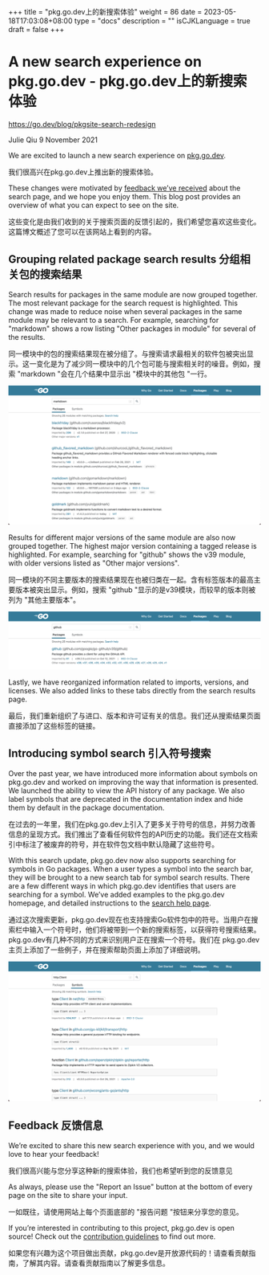 +++
title = "pkg.go.dev上的新搜索体验"
weight = 86
date = 2023-05-18T17:03:08+08:00
type = "docs"
description = ""
isCJKLanguage = true
draft = false
+++

# A new search experience on pkg.go.dev - pkg.go.dev上的新搜索体验

https://go.dev/blog/pkgsite-search-redesign

Julie Qiu
9 November 2021

We are excited to launch a new search experience on [pkg.go.dev](https://pkg.go.dev/).

我们很高兴在pkg.go.dev上推出新的搜索体验。

These changes were motivated by [feedback we’ve received](https://go.dev/issue/47321) about the search page, and we hope you enjoy them. This blog post provides an overview of what you can expect to see on the site.

这些变化是由我们收到的关于搜索页面的反馈引起的，我们希望您喜欢这些变化。这篇博文概述了您可以在该网站上看到的内容。

## Grouping related package search results 分组相关包的搜索结果

Search results for packages in the same module are now grouped together. The most relevant package for the search request is highlighted. This change was made to reduce noise when several packages in the same module may be relevant to a search. For example, searching for "markdown" shows a row listing "Other packages in module" for several of the results.

同一模块中的包的搜索结果现在被分组了。与搜索请求最相关的软件包被突出显示。这一变化是为了减少同一模块中的几个包可能与搜索相关时的噪音。例如，搜索 "markdown "会在几个结果中显示出 "模块中的其他包 "一行。

![img](ANewSearchExperienceOnpkg.go.dev_img/markdown.png)

Results for different major versions of the same module are also now grouped together. The highest major version containing a tagged release is highlighted. For example, searching for "github" shows the v39 module, with older versions listed as "Other major versions".

同一模块的不同主要版本的搜索结果现在也被归类在一起。含有标签版本的最高主要版本被突出显示。例如，搜索 "github "显示的是v39模块，而较早的版本则被列为 "其他主要版本"。

![img](ANewSearchExperienceOnpkg.go.dev_img/github.png)

Lastly, we have reorganized information related to imports, versions, and licenses. We also added links to these tabs directly from the search results page.

最后，我们重新组织了与进口、版本和许可证有关的信息。我们还从搜索结果页面直接添加了这些标签的链接。

## Introducing symbol search  引入符号搜索

Over the past year, we have introduced more information about symbols on pkg.go.dev and worked on improving the way that information is presented. We launched the ability to view the API history of any package. We also label symbols that are deprecated in the documentation index and hide them by default in the package documentation.

在过去的一年里，我们在pkg.go.dev上引入了更多关于符号的信息，并努力改善信息的呈现方式。我们推出了查看任何软件包的API历史的功能。我们还在文档索引中标注了被废弃的符号，并在软件包文档中默认隐藏了这些符号。

With this search update, pkg.go.dev now also supports searching for symbols in Go packages. When a user types a symbol into the search bar, they will be brought to a new search tab for symbol search results. There are a few different ways in which pkg.go.dev identifies that users are searching for a symbol. We’ve added examples to the pkg.go.dev homepage, and detailed instructions to the [search help page](https://pkg.go.dev/search-help).

通过这次搜索更新，pkg.go.dev现在也支持搜索Go软件包中的符号。当用户在搜索栏中输入一个符号时，他们将被带到一个新的搜索标签，以获得符号搜索结果。pkg.go.dev有几种不同的方式来识别用户正在搜索一个符号。我们在 pkg.go.dev 主页上添加了一些例子，并在搜索帮助页面上添加了详细说明。

![img](ANewSearchExperienceOnpkg.go.dev_img/httpclient.png)

## Feedback 反馈信息

We’re excited to share this new search experience with you, and we would love to hear your feedback!

我们很高兴能与您分享这种新的搜索体验，我们也希望听到您的反馈意见

As always, please use the "Report an Issue" button at the bottom of every page on the site to share your input.

一如既往，请使用网站上每个页面底部的 "报告问题 "按钮来分享您的意见。

If you’re interested in contributing to this project, pkg.go.dev is open source! Check out the [contribution guidelines](https://go.googlesource.com/pkgsite/+/refs/heads/master/CONTRIBUTING.md) to find out more.

如果您有兴趣为这个项目做出贡献，pkg.go.dev是开放源代码的！请查看贡献指南，了解其内容。请查看贡献指南以了解更多信息。
